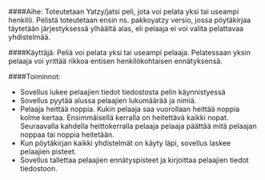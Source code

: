 ####Aihe:
Toteutetaan Yatzy/jatsi peli, jota voi pelata yksi tai useampi henkilö. Pelistä toteutetaan ensin ns. pakkoyatzy versio, jossa pöytäkirjaa täytetään järjestyksessä ylhäältä alas, eli pelaaja ei voi valita pelattavaa yhdistelmää.

####Käyttäjä: 
Peliä voi pelata yksi tai useampi pelaaja. Pelatessaan yksin pelaaja voi yrittää rikkoa entisen henkilökohtaisen ennätyksensä.

####Toiminnot:
* Sovellus lukee pelaajien tiedot tiedostosta pelin käynnistyessä
* Sovellus pyytää alussa pelaajien lukumäärää ja nimiä.
* Pelaaja heittää noppia. Kukin pelaaja saa vuorollaan heittää noppia kolme kertaa. Ensimmäisellä kerralla on heitettävä kaikki nopat. Seuraavalla kahdella heittokerralla pelaaja pelaaja päättää mitä pelaajan noppaa tai noppia heitetään.
* Kun pöytäkirjan kaikki yhdistelmät on käyty läpi, sovellus laskee pelaajien pisteet.
* Sovellus tallettaa pelaajien ennätyspisteet ja kirjoittaa pelaajien tiedot tiedostoon.


